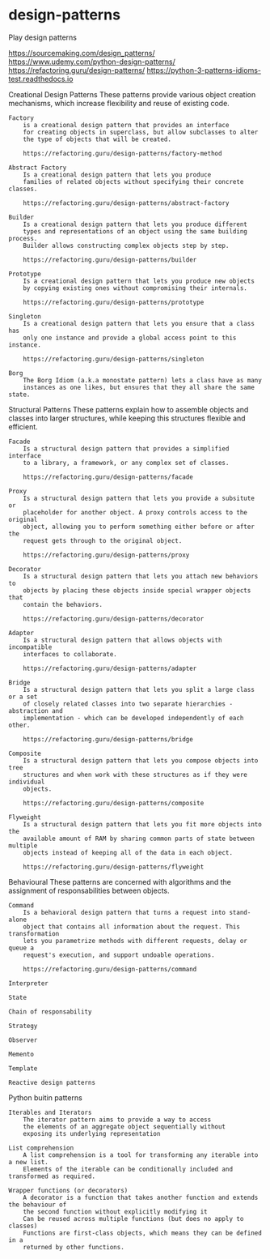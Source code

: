 # design-patterns
Play design patterns


https://sourcemaking.com/design_patterns/
https://www.udemy.com/python-design-patterns/
https://refactoring.guru/design-patterns/
https://python-3-patterns-idioms-test.readthedocs.io


Creational Design Patterns
	These patterns provide various object creation mechanisms, which
	increase flexibility and reuse of existing code.
	
	Factory
		is a creational design pattern that provides an interface
		for creating objects in superclass, but allow subclasses to alter
		the type of objects that will be created.

		https://refactoring.guru/design-patterns/factory-method

	Abstract Factory
		Is a creational design pattern that lets you produce
		families of related objects without specifying their concrete classes.

		https://refactoring.guru/design-patterns/abstract-factory

	Builder
		Is a creational design pattern that lets you produce different
		types and representations of an object using the same building process.
		Builder allows constructing complex objects step by step.

		https://refactoring.guru/design-patterns/builder

	Prototype
		Is a creational design pattern that lets you produce new objects
		by copying existing ones without compromising their internals.

		https://refactoring.guru/design-patterns/prototype

	Singleton
		Is a creational design pattern that lets you ensure that a class has 
		only one instance and provide a global access point to this instance.

		https://refactoring.guru/design-patterns/singleton

	Borg
		The Borg Idiom (a.k.a monostate pattern) lets a class have as many
		instances as one likes, but ensures that they all share the same state. 


Structural Patterns
	These patterns explain how to assemble objects and classes into
	larger structures, while keeping this structures flexible and efficient.

	Facade
		Is a structural design pattern that provides a simplified interface
		to a library, a framework, or any complex set of classes.

		https://refactoring.guru/design-patterns/facade

	Proxy
		Is a structural design pattern that lets you provide a subsitute or
		placeholder for another object. A proxy controls access to the original
		object, allowing you to perform something either before or after the
		request gets through to the original object.

		https://refactoring.guru/design-patterns/proxy

	Decorator
		Is a structural design pattern that lets you attach new behaviors to
		objects by placing these objects inside special wrapper objects that
		contain the behaviors.

		https://refactoring.guru/design-patterns/decorator

	Adapter
		Is a structural design pattern that allows objects with incompatible
		interfaces to collaborate.

		https://refactoring.guru/design-patterns/adapter

	Bridge
		Is a structural design pattern that lets you split a large class or a set
		of closely related classes into two separate hierarchies - abstraction and
		implementation - which can be developed independently of each other.

		https://refactoring.guru/design-patterns/bridge

	Composite
		Is a structural design pattern that lets you compose objects into tree
		structures and when work with these structures as if they were individual
		objects.

		https://refactoring.guru/design-patterns/composite
	
	Flyweight
		Is a structural design pattern that lets you fit more objects into the
		available amount of RAM by sharing common parts of state between multiple
		objects instead of keeping all of the data in each object.

		https://refactoring.guru/design-patterns/flyweight


Behavioural
	These patterns are concerned with algorithms and the assignment
	of responsabilities between objects.

	Command
		Is a behavioral design pattern that turns a request into stand-alone
		object that contains all information about the request. This transformation
		lets you parametrize methods with different requests, delay or queue a
		request's execution, and support undoable operations.

		https://refactoring.guru/design-patterns/command

	Interpreter

	State

	Chain of responsability

	Strategy

	Observer

	Memento

	Template

	Reactive design patterns


Python buitin patterns

	Iterables and Iterators
		The iterator pattern aims to provide a way to access
		the elements of an aggregate object sequentially without
		exposing its underlying representation

	List comprehension
		A list comprehension is a tool for transforming any iterable into a new list.
		Elements of the iterable can be conditionally included and transformed as required.

	Wrapper functions (or decorators)
		A decorator is a function that takes another function and extends the behaviour of
		the second function without explicitly modifying it
		Can be reused across multiple functions (but does no apply to classes)
		Functions are first-class objects, which means they can be defined in a 
		returned by other functions.